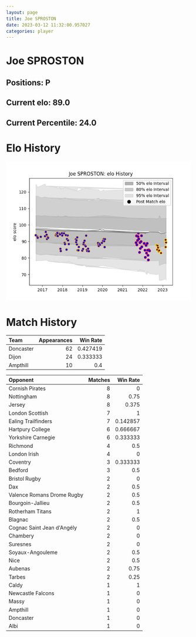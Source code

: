 ```yaml
---  
layout: page  
title: Joe SPROSTON  
date: 2023-03-12 11:32:00.957027  
categories: player  
---
```

# Joe SPROSTON

## Positions: P

## Current elo: 89.0

## Current Percentile: 24.0

# Elo History


![elo history](history_JoeSPROSTON.png)
# Match History


| Team      |   Appearances |   Win Rate |
|:----------|--------------:|-----------:|
| Doncaster |            62 |   0.427419 |
| Dijon     |            24 |   0.333333 |
| Ampthill  |            10 |   0.4      |

| Opponent                   |   Matches |   Win Rate |
|:---------------------------|----------:|-----------:|
| Cornish Pirates            |         8 |   0        |
| Nottingham                 |         8 |   0.75     |
| Jersey                     |         8 |   0.375    |
| London Scottish            |         7 |   1        |
| Ealing Trailfinders        |         7 |   0.142857 |
| Hartpury College           |         6 |   0.666667 |
| Yorkshire Carnegie         |         6 |   0.333333 |
| Richmond                   |         4 |   0.5      |
| London Irish               |         4 |   0        |
| Coventry                   |         3 |   0.333333 |
| Bedford                    |         3 |   0.5      |
| Bristol Rugby              |         2 |   0        |
| Dax                        |         2 |   0.5      |
| Valence Romans Drome Rugby |         2 |   0.5      |
| Bourgoin-Jallieu           |         2 |   0.5      |
| Rotherham Titans           |         2 |   1        |
| Blagnac                    |         2 |   0.5      |
| Cognac Saint Jean d'Angély |         2 |   0        |
| Chambery                   |         2 |   0        |
| Suresnes                   |         2 |   0        |
| Soyaux-Angouleme           |         2 |   0.5      |
| Nice                       |         2 |   0.5      |
| Aubenas                    |         2 |   0.75     |
| Tarbes                     |         2 |   0.25     |
| Caldy                      |         1 |   1        |
| Newcastle Falcons          |         1 |   0        |
| Massy                      |         1 |   0        |
| Ampthill                   |         1 |   0        |
| Doncaster                  |         1 |   0        |
| Albi                       |         1 |   0        |